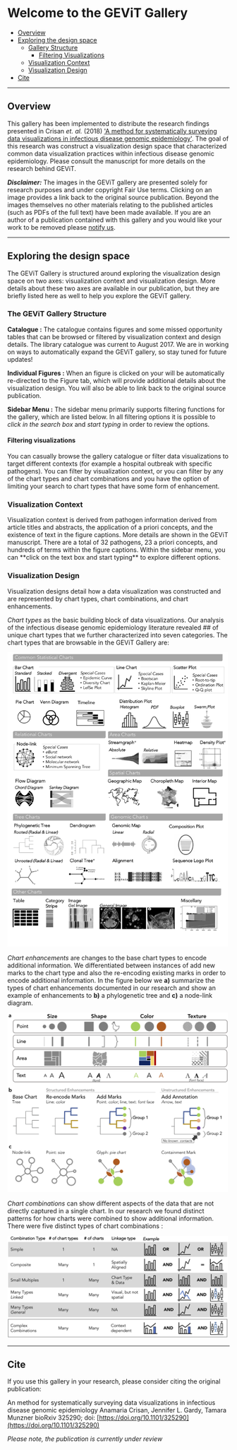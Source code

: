 # Welcome to the GEViT Gallery
* [Overview](#overview)
* [Exploring the design space](#galExplore)
    * [Gallery Structure](#galStructure)
        * [Filtering Visualizations](#filterVis)
    * [Visualization Context](#visContext)
    * [Visualization Design](#visDesign)
* [Cite](#citation)

<hr>
<h2 id="overview">Overview</h2>

This gallery has been implemented to distribute the research findings presented in Crisan *et. al.* (2018) ['A method for systematically surveying data visualizations in infectious disease genomic epidemiology'](https://www.biorxiv.org/content/early/2018/05/22/325290). The goal of this research was construct a visualization design space that characterized common data visualization practices within infectious disease genomic epidemiology. Please consult the manuscript for more details on the research behind GEViT. 

***Disclaimer:***
The images in the GEViT gallery are presented solely for research purposes and under copyright Fair Use terms. Clicking on an image provides a link back to the original source publication. Beyond the images themselves no other materials relating to the published articles (such as PDFs of the full text) have been made available. If you are an author of a publication contained with this gallery and you would like your work to be removed please [notify us](https://github.com/amcrisan/gevit_gallery_v2/issues).

<hr>
<h2 id="galExplore">Exploring the design space</h2>

The GEViT Gallery is structured around exploring the visualization design space on two axes: visualization context and visualization design. More details about these two axes are available in our publication, but they are briefly listed here as well to help you explore the GEViT gallery.

<h3 id="galStructure" style="margin-left: 0;">The GEViT Gallery Structure</h3>

**Catalogue :** 
The catalogue contains figures and some missed opportunity tables that can be browsed or filtered by visualization context and design details. The library catalogue was current to August 2017. We are in working on ways to automatically expand the GEViT gallery, so stay tuned for future updates!

**Individual Figures :**
When an figure is clicked on your will be automatically re-directed to the Figure tab, which will provide additional details about the visualization design. You will also be able to link back to the original source publication.

**Sidebar Menu :** 
The sidebar menu primarily supports filtering functions for the gallery, which are listed below. In all filtering options it is possible to *click in the search box* and *start typing* in order to review the options. 


<h4 id="filterVis" style="margin-left: 0;">Filtering visualizations</h4>
You can casually browse the gallery catalogue or filter data visualizations to target different contexts (for example a hospital outbreak with specific pathogens). You can filter by visualization context, or you can filter by any of the chart types and chart combinations and you have the option of limiting your search to chart types that have some form of enhancement. 

<h3 id="visContext" style="margin-left: 0;">Visualization Context</h3>
Visualization context is derived from pathogen information derived from article titles and abstracts, the application of a priori concepts, and the existence of text in the figure captions. More details are shown in the GEViT manuscript. There are a total of 32 pathogens, 23 a priori concepts, and hundreds of terms within the figure captions. Within the sidebar menu, you can **click on the text box and start typing** to explore different options. 


<h3 id="visDesign" style="margin-left: 0;">Visualization Design</h3>
Visualization designs detail how a data visualization was constructed and are represented by chart types, chart combinations, and chart enhancements.

*Chart types* as the basic building block of data visualizations. Our analysis of the infectious disease genomic epidemiology literature revealed ## of unique chart types that we further characterized into seven categories. The chart types that are browsable in the GEViT Gallery are:


<img src ="ChartTypes.png" width = "500px">


*Chart enhancements* are changes to the base chart types to encode additional information. We differentiated between instances of add new marks to the chart type and also the re-encoding existing marks in order to encode additional information. In the figure below we **a)** summarize the types of chart enhancements documented in our research and show an example of enhancements to **b)** a phylogenetic tree and **c)** a node-link diagram.


<img src ="ChartEnhance.png" width = "500px">

*Chart combinations* can show different aspects of the data that are not directly captured in a single chart. In our research we found distinct patterns for how charts were combined to show additional information. There were five distinct types of chart combinations :

<img src ="ChartCombo.png" width = "500px">


<hr>
<h2 id="citation">Cite</h2>
If you use this gallery in your research, please consider citing the original publication:

An method for systematically surveying data visualizations in infectious disease genomic epidemiology
Anamaria Crisan, Jennifer L. Gardy, Tamara Munzner
bioRxiv 325290; doi: [https://doi.org/10.1101/325290](https://doi.org/10.1101/325290)

*Please note, the publication is currently under review*
